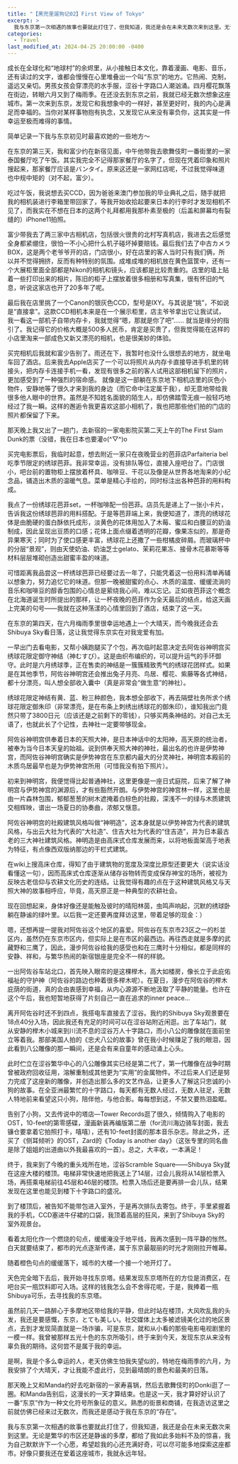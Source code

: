 ```yaml
---
title: "【黑兜里遛狗记02】First View of Tokyo"
excerpt: >
  我与东京第一次相遇的故事也要就此打住了，但我知道，我还是会在未来无数次来到这里。无论是繁华的市区还是静谧的多摩，都给了我如此多始料不及的惊喜，我为自己默默许下一个心愿，希望趁我的心还充满好奇，可以尽可能多地探索这座都市。好像只要我还在爱着这座城市，我就永远年轻。
categories:
  - Travel
last_modified_at: 2024-04-25 20:00:00 -0400
---
```


<link href="https://fonts.googleapis.com/css2?family=Noto+Serif+SC&display=swap" rel="stylesheet">

<style>
.page__title {
  font-size: 1.0rem;
  color: #222222;
  font-family: "Noto Serif SC", "PingFang SC", "Microsoft YaHei", serif;
  font-weight: 600;
  line-height: 1.4;
  margin-bottom: 1rem;
}

.page__content p {
  font-size: 0.65rem;
  color: #111111;
  line-height: 1.6;
  font-family: "Noto Serif SC", "PingFang SC", "Microsoft YaHei", serif;
}
</style>

成长在全球化和“地球村”的余烬里，从小接触日本文化，靠着漫画、电影、音乐，还有读过的文字，谁都会慢慢在心里堆叠出一个叫“东京”的地方。它热闹、克制，遥远又亲切。男孩女孩会穿漂亮的水手服，涩谷十字路口人潮汹涌。四月樱花飘落在街边，转眼六月又到了梅雨季。在还没去到东京之前，我就已经无数次想象这座城市。第一次来到东京，发现它和我想象中的一样好，甚至更好时，我的内心是满足而幸福的。当你对某样事物抱有执念，又发现它从来没有辜负你，这其实是一件幸运至极而难得的事情。

简单记录一下我与东京初见时最喜欢她的一些地方～

在东京的第三天，我和富少约在新宿见面，中午他带我去歌舞伎町一番街里的一家泰国餐厅吃了午饭。其实我完全不记得那家餐厅的名字了，但现在凭着印象和照片搜起来，那家餐厅应该是バンタイ。原来这还是一家网红店呢，不过我觉得味道也中规中矩的（对不起，富少）。

吃过午饭，我说想去买CCD，因为爸爸来澳门参加我的毕业典礼之后，随手就把我的相机装进行李箱里带回家了，等我开始收拾起要来日本的行李时才发现相机不见了，而我实在不想在日本的这两个礼拜都用我那朴素至极的（后盖和屏幕均有裂缝的）iPhone11拍照。

富少带我去了两三家中古相机店，包括很火很贵的北村写真机店，我进去之后感觉全身都紧绷住，很怕一不小心把什么机子碰坏掉要赔钱。最后我们去了中古カメラBOX，这是两个老爷爷开的店，门店很小，好在店里的客人当时只有我们俩，所以并不觉得拥挤，反而有种特别的氛围。成堆成堆的相机放在黄色篮筐中，还有一个大展柜里面全部都是Nikon的相机和镜头，应该都是比较贵重的。店里的墙上贴着一些打印出来的相片，陈旧的柜子上摆放着很多相册和写真集，很有怀旧的气息，听说这家店也开了20多年了呢。

最后我在店里挑了一个Canon的银灰色CCD，型号是IXY。与其说是“挑”，不如说是“直接拿”。这款CCD相机本来是在一个展示柜里，店主爷爷拿出它让我试试，我一看这一部机子自带内存卡，我就觉得“嗯，那就是你了吧”...... 就当是缘分的指引了。我记得它的价格大概是500多人民币，肯定是买贵了，但我觉得能在这样的小店里淘来一部成色又新又漂亮的相机，也是很美妙的体验。

买完相机后我就和富少告别了。雨还在下，我暂时也没什么很想去的地方，就坐电车回了酒店。后来我去Apple店买了一个可以将照片从内存卡直接导进手机里的转接头，把内存卡连接手机一看，发现有很多之前的客人试用这部相机留下的照片，更加感受到了一种强烈的宿命感。
就像是这一部躺在东京地下相机店里的灰色小物件，安静地等了很久才来到我的身边（而它命中注定属于我），却无意地带给我很多他人眼中的世界。虽然是不知姓名面貌的陌生人，却仿佛踏雪无痕一般轻巧地经过了我一瞬。这样的邂逅令我更喜欢这部小相机了，我也把那些他们拍的门店的照片都保留了下来。

那天晚上我又出了一趟门，去新宿的一家电影院买第二天上午的The First Slam Dunk的票（没错，我在日本也要灌o(^▽^)o

买完电影票后，我临时起意，想去附近一家只在夜晚营业的芭菲店Parfaiteria bel吃季节限定的绣球芭菲。我非常幸运，没有排队等位，直接入座吧台了。门店很小，吧台前的置物柜上摆放着杯具、咖啡豆、干花以及像是从世界各地淘来的小纪念品，铺造出木质的温暖气息。菜单是精心手绘的，同时标注出各种芭菲的用料构成。

我点了一份绣球花芭菲set，一杯咖啡配一份芭菲。店员先是递上了一张小卡片，告诉我这份绣球芭菲的用料搭配。于是等芭菲端上来，我便知道了，漂亮的绣球花体是由脆硬的蛋白酥依托成形，淡黄色的花体用加入了木莓、蜜瓜和白腰豆的奶油制成，因此呈现出豆质的口感；花体上面点缀着透明的花瓣，像果冻似的，那是奇异果寒天；同时为了使口感更丰富，绣球花上还撒了一些柑橘皮碎屑。而玻璃杯中的分层“景观”，则由天使奶油、奶油芝士gelato、茉莉花果冻、接骨木花慕斯等等材料层层堆砌创造出甜蜜丰盈的味道。

可惜距离我品尝这一杯绣球芭菲已经要过去一年了，只能凭着这一份用料清单再辅以想象力，努力追忆它的味道。但那一晚被甜蜜的点心、木质的温度、缓缓流淌的音乐和咖啡豆的醇香包围的心情总是萦绕我心间，难以忘记。正如夜芭菲这个概念在北海道诞生时所提出的那样，让一杯夜晚的芭菲作为全天最后的结点，给这天画上完美的句号——我就在这种荡漾的心情里回到了酒店，结束了这一天。

在东京的第四天，在六月梅雨季里很幸运地遇上一个大晴天，而今晚我还会去Shibuya Sky看日落，这让我觉得东京实在对我宠爱有加。

一早出门去看电影，又帮小姨跑腿买了个包，再次临时起意决定去阿佐谷神明宫买绣球花限定御守神结（神むすび）。这是由织布编织的，可以提升运气的手环御守。此时是六月绣球季，正在售卖的神结是一簇簇精致秀气的绣球花团样式。如果是在其他季节，阿佐谷神明宫还会推出兔子月亮、鸟居、樱花、紫藤等各式神结，都十分漂亮，叫人想全部收入囊中（真是非常会“做生意”的神社）。

绣球花限定神结有黄、蓝、粉三种颜色，我本想全部收下，再去隔壁社务所求个绣球花限定御朱印（非常漂亮，是在布条上刺绣出绣球花的御朱印），谁知我出门竟然只带了3800日元（应该还是之前剩下的零钱），只够买两条神结的。对自己太无语了，也就此长了个记性，去神社一定要带够现金。

阿佐谷神明宫供奉着日本的天照大神，是日本神话中的太阳神，高天原的统治者，被奉为当今日本天皇的始祖。说到供奉天照大神的神社，最出名的也许是伊势神宫，而阿佐谷神明宫确实是伊势神宫在东京都内最大的分灵神社，神明宫本殿前的木质鸟居最早也是为伊势神宫所用（可惜我没有拍下照片）。

初来到神明宫，我便觉得比起普通神社，这里更像是一座日式庭院，后来了解了神明宫与伊势神宫的渊源后，才有些豁然开朗。与伊势神宫的神宫林一样，这里也是由一片森林包围，郁郁葱葱的树木遮掩着白棕色的社殿，深浅不一的绿与木质建筑交相辉映，谱出一场夏日的协奏曲，浓郁又惬意。

阿佐谷神明宫的社殿建筑风格叫做“神明造”，这本身就是以伊势神宫为代表的建筑风格，与出云大社为代表的“大社造”、住吉大社为代表的“住吉造”，并为日本最古老的三大神社建筑风格。神明造是由高床式仓库发展而来，以将地板面架高于地表为特征，有点像西双版纳那边的干栏式建筑。

在wiki上搜高床仓库，得知了由于建筑物的宽度及深度比原型还要更大（说实话没看懂这一句），因而高床式仓库逐渐从储存谷物转而变成保存神宝的场所，被视为反映古老信仰与农耕文化历史的连结。让我觉得有趣的点在于这种建筑风格又与天照大神的故事相呼应，毕竟，高天原正是一种典型的农耕社会。

现在回想起来，身体好像还是能触及彼时的晴阳林茵，虫鸣声响起，沉默的绣球卧躺在静谧的绿叶里。以后我一定还要再度拜访这里，带着足够的现金：）

嗯，还想再提一提我对阿佐谷这个地区的喜爱。阿佐谷在东京市23区之一的杉並区内，虽然仍在东京市区内，但实际上是在市区的最西边。再往西走就是多摩的武藏野和三鹰了，因此，漫步阿佐谷给我的感受也和在三鹰时十分相似，都是同样的安静、祥和，与繁华热闹的新宿银座是完全不一样的样貌。

一出阿佐谷车站北口，首先映入眼帘的是这棵榉木，高大如楼房，像长立于此庇佑福祉的守护神（阿佐谷的路边也种着很多榉木呢）。在夏日，漫步在阿佐谷的榉木庇荫的街道，真的会由衷感到幸福，从内心源源不断地汲取了平静的能量。也许在这个午后，我也短暂地获得了片刻自己一直在追求的inner peace...

离开阿佐谷时还不到四点，我搭电车直接去了涩谷。我约的Shibuya Sky观景要在18点40分入场，因此我还有充足的时间可以在涩谷站附近闲逛。出了车站门，就从安静的榉木小城来到川流不息的涩谷万人十字路口，而小八公的雕像就在面前坐立等着我。那部美国人拍的《忠犬八公的故事》曾在我小时候赚足了我的眼泪，因此看到八公雕像的那一瞬间，还是会有来自童年的感动涌上心头。

此时伫立在涩谷繁华中心的八公雕像其实已经是第二代了，第一代雕像在战争时期曾被政府回收征用，溶解重制成其他更为“实用”的金属物件。不过后来人们还是努力完成了这座新的雕像，并创造出那么多的文艺作品，让更多人了解这只忠诚的小狗的故事。在全亚洲最繁忙的十字路口，每天都有无数人经过，无数人驻足，无数人特地前来看望这只小狗，陪伴他，与他合影。每每想到这，不禁又要热泪盈眶。

告别了小狗，又去传说中的塔店—Tower Records逛了很久，倾情购入了电影的OST，10-feet的第零感碟，漫画新装再编版第二册（for流川海边骑车封面，我去镰仓要拿着它拍照打卡，嘻嘻），还有10-feet封面的那本音乐杂志。除此之外，还买了《侧耳倾听》的OST，Zard的《Today is another day》（这张专里的同名曲是除了姐姐的出道曲以外我最喜欢的一首）。总之，大丰收，一本满足！

终于，我来到了今晚的重头戏所在地，涩谷Scramble Square——Shibuya Sky就在这座大楼的楼顶。电梯非常快速地把我送上了14层，过会儿我将从14层检票入场，再搭乘电梯前往45层和46层的楼顶。检票入场后还是要再排一会儿队，结果发现在这里也能见到楼下十字路口的盛况。

到了楼顶后，被告知不能带包进入室外，于是再次排队去寄包。终于，手里紧握着我的手机，CCD塞进牛仔裙的口袋，我顶着高层的狂风，来到了Shibuya Sky的室外观景台。

看着太阳化作一个燃烧的句点，缓缓淹没于地平线，我再次感到一阵平静的怅然。白天就要结束了，都市的光点逐渐传递，属于东京最靓丽的时光才刚刚拉开帷幕。

随着橙色句点的缓缓落下，城市的大楼一个接一个地开灯了。

天色完全暗下去后，我开始寻找东京塔。结果发现东京塔所在的方位是消费区，在吧台买一瓶饮料即可入场。这样的钱我怎么会不舍得花呢，于是，我捧着一瓶Shibuya可乐，去寻找我的东京塔。

虽然前几天一路醉心于多摩地区带给我的平静，但此时站在楼顶，大风吹乱我的头发，我还是要感慨，东京，とても美しい。社交媒体上太多被滤镜美化过的地区景点，去到才发现简直就是一场诈骗，可是东京，就和从小看的那些电影电视剧里的一模一样。我曾被那样五光十色的东京所吸引，终于来到今天，发现东京从来没有辜负我的期待。这何尝不是属于我的幸运。

是啊，我是个多么幸运的人，老天仿佛生怕我失望似的，特地在梅雨季的六月，为我安排了个大晴天，才让我能不虚此行，见到最晴朗的景色和最美的日落。

那天晚上又和Manda约好去吃新宿的一家寿喜锅，然后去歌舞伎町的Donki逛了一圈。和Manda告别后，这漫长的一天才算结束。也是这一天，我才算好好认识了一番“东京”作为一种文化符号所象征的意义。熟悉的街景和商铺，在我造访这里之前就仿佛已经来过无数次，而我还是感动于我在东京的“存在”。

我与东京第一次相遇的故事也要就此打住了，但我知道，我还是会在未来无数次来到这里。无论是繁华的市区还是静谧的多摩，都给了我如此多始料不及的惊喜，我为自己默默许下一个心愿，希望趁我的心还充满好奇，可以尽可能多地探索这座都市。好像只要我还在爱着这座城市，我就永远年轻。
